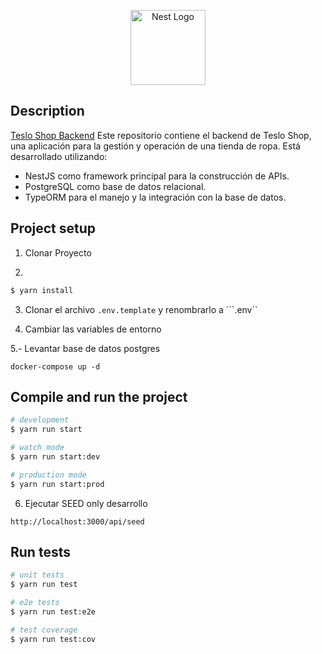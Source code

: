 <p align="center">
  <a href="http://nestjs.com/" target="blank"><img src="https://nestjs.com/img/logo-small.svg" width="120" alt="Nest Logo" /></a>
</p>

[circleci-image]: https://img.shields.io/circleci/build/github/nestjs/nest/master?token=abc123def456
[circleci-url]: https://circleci.com/gh/nestjs/nest


## Description

[Teslo Shop Backend](https://github.com/erc83/teslo-shop-nestjs-postgres) 
Este repositorio contiene el backend de Teslo Shop, una aplicación para la gestión y operación de una tienda de ropa. Está desarrollado utilizando:

- NestJS como framework principal para la construcción de APIs.
- PostgreSQL como base de datos relacional.
- TypeORM para el manejo y la integración con la base de datos.





## Project setup

1. Clonar Proyecto


2. 
```bash
$ yarn install
```

3. Clonar el archivo ```.env.template``` y renombrarlo a ```.env``

4. Cambiar las variables de entorno

5.- Levantar base de datos postgres

```
docker-compose up -d
```

## Compile and run the project

```bash
# development
$ yarn run start

# watch mode
$ yarn run start:dev

# production mode
$ yarn run start:prod
```


6. Ejecutar SEED only desarrollo
```
http://localhost:3000/api/seed
```

## Run tests

```bash
# unit tests
$ yarn run test

# e2e tests
$ yarn run test:e2e

# test coverage
$ yarn run test:cov
```


